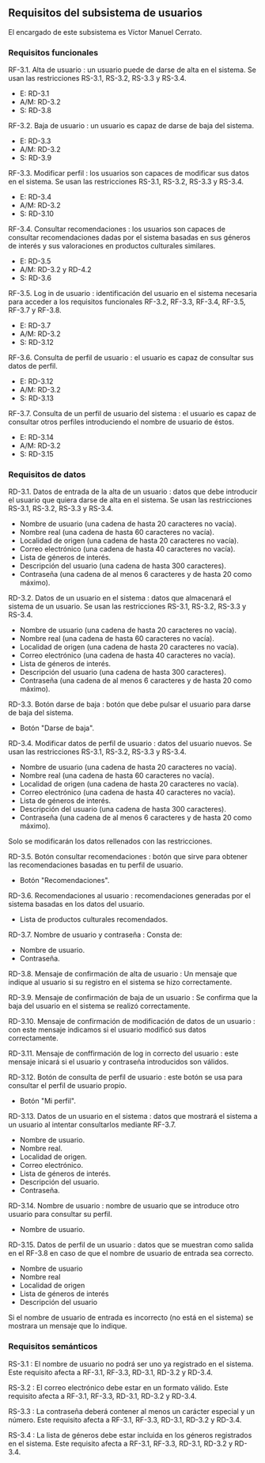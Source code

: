 
## Requisitos del subsistema de usuarios

El encargado de este subsistema es Víctor Manuel Cerrato.

### Requisitos funcionales

RF-3.1. Alta de usuario
: un usuario puede de darse de alta en el sistema. Se usan las restricciones RS-3.1, RS-3.2, RS-3.3 y RS-3.4.

 - E: RD-3.1
 - A/M: RD-3.2
 - S: RD-3.8
 
RF-3.2. Baja de usuario
: un usuario es capaz de darse de baja del sistema.

 - E: RD-3.3
 - A/M: RD-3.2
 - S: RD-3.9
 
RF-3.3. Modificar perfil
: los usuarios son capaces de modificar sus datos en el sistema. Se usan las restricciones RS-3.1, RS-3.2, RS-3.3 y RS-3.4.

 - E: RD-3.4
 - A/M: RD-3.2
 - S: RD-3.10
 
RF-3.4. Consultar recomendaciones
: los usuarios son capaces de consultar recomendaciones dadas por el sistema basadas en sus géneros de interés y sus valoraciones en productos culturales similares.

 - E: RD-3.5
 - A/M: RD-3.2 y RD-4.2
 - S: RD-3.6
 

RF-3.5. Log in de usuario
: identificación del usuario en el sistema necesaria para acceder a los requisitos funcionales RF-3.2, RF-3.3, RF-3.4, RF-3.5, RF-3.7 y RF-3.8.

 - E: RD-3.7
 - A/M: RD-3.2
 - S: RD-3.12

RF-3.6. Consulta de perfil de usuario
: el usuario es capaz de consultar sus datos de perfil.

 - E: RD-3.12
 - A/M: RD-3.2
 - S: RD-3.13

RF-3.7. Consulta de un perfil de usuario del sistema
: el usuario es capaz de consultar otros perfiles introduciendo el nombre de usuario de éstos.

 - E: RD-3.14
 - A/M: RD-3.2
 - S: RD-3.15

### Requisitos de datos

RD-3.1. Datos de entrada de la alta de un usuario
: datos que debe introducir el usuario que quiera darse de alta en el sistema. Se usan las restricciones RS-3.1, RS-3.2, RS-3.3 y RS-3.4.

 - Nombre de usuario (una cadena de hasta 20 caracteres no vacía).
 - Nombre real (una cadena de hasta 60 caracteres no vacía).
 - Localidad de origen (una cadena de hasta 20 caracteres no vacía).
 - Correo electrónico (una cadena de hasta 40 caracteres no vacía).
 - Lista de géneros de interés.
 - Descripción del usuario (una cadena de hasta 300 caracteres).
 - Contraseña (una cadena de al menos 6 caracteres y de hasta 20 como máximo).
 
RD-3.2. Datos de un usuario en el sistema
: datos que almacenará el sistema de un usuario. Se usan las restricciones RS-3.1, RS-3.2, RS-3.3 y RS-3.4.

 - Nombre de usuario (una cadena de hasta 20 caracteres no vacía).
 - Nombre real (una cadena de hasta 60 caracteres no vacía).
 - Localidad de origen (una cadena de hasta 20 caracteres no vacía).
 - Correo electrónico (una cadena de hasta 40 caracteres no vacía).
 - Lista de géneros de interés.
 - Descripción del usuario (una cadena de hasta 300 caracteres).
 - Contraseña (una cadena de al menos 6 caracteres y de hasta 20 como máximo).
 
RD-3.3. Botón darse de baja
: botón que debe pulsar el usuario para darse de baja del sistema.

 - Botón "Darse de baja".
 
RD-3.4. Modificar datos de perfil de usuario
: datos del usuario nuevos. Se usan las restricciones RS-3.1, RS-3.2, RS-3.3 y RS-3.4.

 - Nombre de usuario (una cadena de hasta 20 caracteres no vacía).
 - Nombre real (una cadena de hasta 60 caracteres no vacía).
 - Localidad de origen (una cadena de hasta 20 caracteres no vacía).
 - Correo electrónico (una cadena de hasta 40 caracteres no vacía).
 - Lista de géneros de interés.
 - Descripción del usuario (una cadena de hasta 300 caracteres).
 - Contraseña (una cadena de al menos 6 caracteres y de hasta 20 como máximo).
 
 Solo se modificarán los datos rellenados con las restricciones.

RD-3.5. Botón consultar recomendaciones
: botón que sirve para obtener las recomendaciones basadas en tu perfil de usuario.

 - Botón "Recomendaciones".
 
RD-3.6. Recomendaciones al usuario
: recomendaciones generadas por el sistema basadas en los datos del usuario.

 - Lista de productos culturales recomendados.
 
RD-3.7. Nombre de usuario y contraseña
: Consta de:

 - Nombre de usuario.
 - Contraseña.
 
RD-3.8. Mensaje de confirmación de alta de usuario
: Un mensaje que indique al usuario si su registro en el sistema se hizo correctamente.
 
RD-3.9. Mensaje de confirmación de baja de un usuario
: Se confirma que la baja del usuario en el sistema se realizó correctamente.
 
RD-3.10. Mensaje de confirmación de modificación de datos de un usuario
: con este mensaje indicamos si el usuario modificó sus datos correctamente.
 
RD-3.11. Mensaje de conffirmación de log in correcto del usuario
: este mensaje inicará si el usuario y contraseña introducidos son válidos.

RD-3.12. Botón de consulta de perfil de usuario
: este botón se usa para consultar el perfil de usuario propio.

 - Botón "Mi perfil".
 
RD-3.13. Datos de un usuario en el sistema
: datos que mostrará el sistema a un usuario al intentar consultarlos mediante RF-3.7.

 - Nombre de usuario.
 - Nombre real.
 - Localidad de origen.
 - Correo electrónico.
 - Lista de géneros de interés.
 - Descripción del usuario.
 - Contraseña.
 
RD-3.14. Nombre de usuario
: nombre de usuario que se introduce otro usuario para consultar su perfil.

 - Nombre de usuario.
 
RD-3.15. Datos de perfil de un usuario
: datos que se muestran como salida en el RF-3.8 en caso de que el nombre de usuario de entrada sea correcto.

 - Nombre de usuario
 - Nombre real
 - Localidad de origen
 - Lista de géneros de interés 
 - Descripción del usuario
 
 Si el nombre de usuario de entrada es incorrecto (no está en el sistema) se mostrara un mensaje que lo indique.

### Requisitos semánticos

RS-3.1
: El nombre de usuario no podrá ser uno ya registrado en el sistema. Este requisito afecta a RF-3.1, RF-3.3, RD-3.1, RD-3.2 y RD-3.4.

RS-3.2
: El correo electrónico debe estar en un formato válido. Este requisito afecta a RF-3.1, RF-3.3, RD-3.1, RD-3.2 y RD-3.4.

RS-3.3
: La contraseña deberá contener al menos un carácter especial y un número. Este requisito afecta a RF-3.1, RF-3.3, RD-3.1, RD-3.2 y RD-3.4.

RS-3.4
: La lista de géneros debe estar incluida en los géneros registrados en el sistema. Este requisito afecta a RF-3.1, RF-3.3, RD-3.1, RD-3.2 y RD-3.4.
